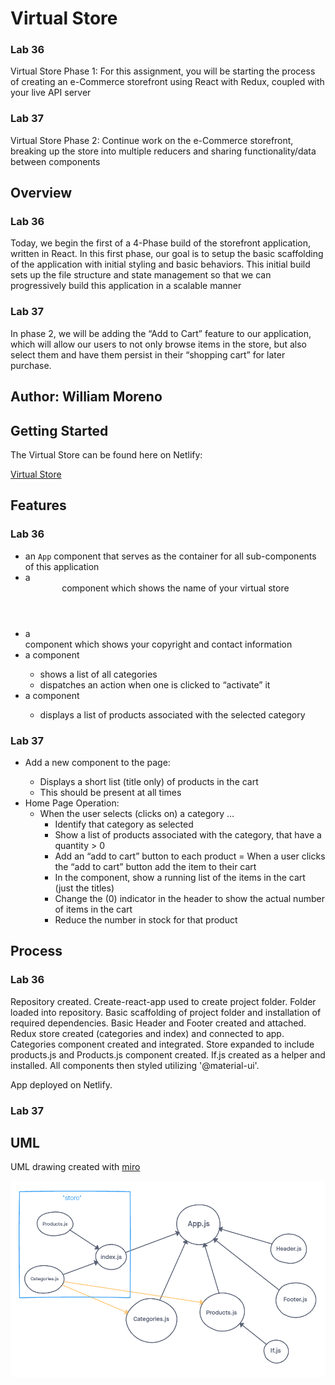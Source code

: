 # Virtual Store

### Lab 36
Virtual Store Phase 1: For this assignment, you will be starting the process of creating an e-Commerce storefront using React with Redux, coupled with your live API server

### Lab 37
Virtual Store Phase 2: Continue work on the e-Commerce storefront, breaking up the store into multiple reducers and sharing functionality/data between components

## Overview

### Lab 36
Today, we begin the first of a 4-Phase build of the storefront application, written in React. In this first phase, our goal is to setup the basic scaffolding of the application with initial styling and basic behaviors. This initial build sets up the file structure and state management so that we can progressively build this application in a scalable manner

### Lab 37
In phase 2, we will be adding the “Add to Cart” feature to our application, which will allow our users to not only browse items in the store, but also select them and have them persist in their “shopping cart” for later purchase.

## Author: William Moreno

## Getting Started

The Virtual Store can be found here on Netlify:

[Virtual Store](https://hardcore-wright-bd2382.netlify.app/)

## Features

### Lab 36
- an `App` component that serves as the container for all sub-components of this application
- a <Header> component which shows the name of your virtual store
- a <Footer> component which shows your copyright and contact information
- a <Categories> component
  - shows a list of all categories
  - dispatches an action when one is clicked to “activate” it
- a <Products> component
  - displays a list of products associated with the selected category

### Lab 37
- Add a new component to the page: <SimpleCart />
  - Displays a short list (title only) of products in the cart
  - This should be present at all times
- Home Page Operation:
  - When the user selects (clicks on) a category …
    - Identify that category as selected
    - Show a list of products associated with the category, that have a quantity > 0
    - Add an “add to cart” button to each product
  = When a user clicks the “add to cart” button add the item to their cart
    - In the <SimpleCart/> component, show a running list of the items in the cart (just the titles)
    - Change the (0) indicator in the header to show the actual number of items in the cart
    - Reduce the number in stock for that product

## Process

### Lab 36
Repository created. Create-react-app used to create project folder. Folder loaded into repository. Basic scaffolding of project folder and installation of required dependencies. Basic Header and Footer created and attached. Redux store created (categories and index) and connected to app. Categories component created and integrated. Store expanded to include products.js and Products.js component created. If.js created as a helper and installed. All components then styled utilizing '@material-ui'.

App deployed on Netlify.

### Lab 37

## UML

UML drawing created with [miro](https://miro.com/)

![storefront Whiteboard](./assets/storefront-1.PNG)

